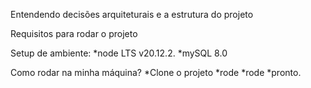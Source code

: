Entendendo decisões arquiteturais e a estrutura do projeto

Requisitos para rodar o projeto

Setup de ambiente:
    *node LTS v20.12.2.
    *mySQL 8.0

Como rodar na minha máquina?
    *Clone o projeto
    *rode 
    *rode
    *pronto.

